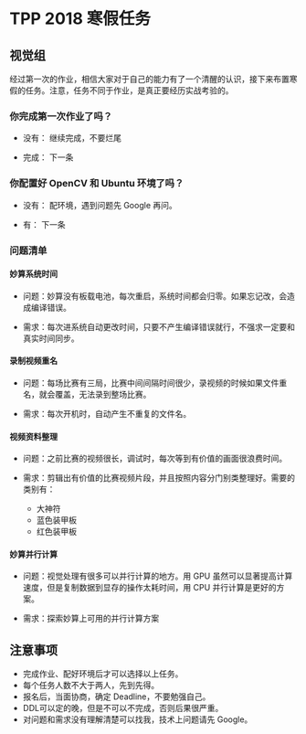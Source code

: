 # TPP 2018 寒假任务
## 视觉组

经过第一次的作业，相信大家对于自己的能力有了一个清醒的认识，接下来布置寒假的任务。注意，任务不同于作业，是真正要经历实战考验的。

### 你完成第一次作业了吗？

- 没有：
	继续完成，不要烂尾
	
- 完成：
	下一条
	
### 你配置好 OpenCV 和 Ubuntu 环境了吗？

- 没有：
	配环境，遇到问题先 Google 再问。
	
- 有：
	下一条
	
### 问题清单

#### 妙算系统时间

- 问题：妙算没有板载电池，每次重启，系统时间都会归零。如果忘记改，会造成编译错误。

- 需求：每次进系统自动更改时间，只要不产生编译错误就行，不强求一定要和真实时间同步。

#### 录制视频重名

- 问题：每场比赛有三局，比赛中间间隔时间很少，录视频的时候如果文件重名，就会覆盖，无法录到整场比赛。

- 需求：每次开机时，自动产生不重复的文件名。

#### 视频资料整理
- 问题：之前比赛的视频很长，调试时，每次等到有价值的画面很浪费时间。

- 需求：剪辑出有价值的比赛视频片段，并且按照内容分门别类整理好。需要的类别有：
	- 大神符
	- 蓝色装甲板
	- 红色装甲板
	
#### 妙算并行计算
- 问题：视觉处理有很多可以并行计算的地方。用 GPU 虽然可以显著提高计算速度，但是复制数据到显存的操作太耗时间，用 CPU 并行计算是更好的方案。

- 需求：探索妙算上可用的并行计算方案

## 注意事项

- 完成作业、配好环境后才可以选择以上任务。
- 每个任务人数不大于两人，先到先得。
- 报名后，当面协商，确定 Deadline，不要勉强自己。
- DDL可以定的晚，但是不可以不完成，否则后果很严重。
- 对问题和需求没有理解清楚可以找我，技术上问题请先 Google。
